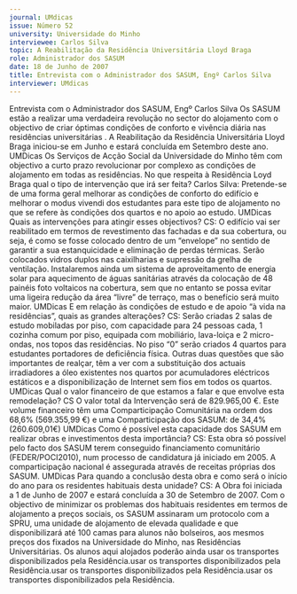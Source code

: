 ```yaml
---
journal: UMdicas
issue: Número 52
university: Universidade do Minho
interviewee: Carlos Silva
topic: A Reabilitação da Residência Universitária Lloyd Braga
role: Administrador dos SASUM
date: 18 de Junho de 2007
title: Entrevista com o Administrador dos SASUM, Engº Carlos Silva
interviewer: UMdicas
---
```


Entrevista com o Administrador dos SASUM, Engº Carlos Silva
Os SASUM estão a realizar uma verdadeira revolução no sector do alojamento com o objectivo de criar óptimas condições de
conforto e vivência diária nas residências universitárias . A Reabilitação da Residência Universitária Lloyd Braga iniciou-se em
Junho e estará concluída em Setembro deste ano.
UMDicas Os Serviços de Acção Social da
Universidade do Minho têm com objectivo a curto
prazo revolucionar por complexo as condições de
alojamento em todas as residências. No que respeita
à Residência Loyd Braga qual o tipo de intervenção
que irá ser feita?
Carlos Silva: Pretende-se de uma forma geral
melhorar as condições de conforto do edifício e
melhorar o modus vivendi dos estudantes para este
tipo de alojamento no que se refere às condições dos
quartos e no apoio ao estudo.
UMDicas Quais as intervenções para atingir esses
objectivos?
CS: O edifício vai ser reabilitado em termos de
revestimento das fachadas e da sua cobertura, ou
seja, é como se fosse colocado dentro de um
“envelope” no sentido de garantir a sua
estanquicidade e eliminação de perdas térmicas.
Serão colocados vidros duplos nas caixilharias e
supressão da grelha de ventilação. Instalaremos
ainda um sistema de aproveitamento de energia solar
para aquecimento de águas sanitárias através da
colocação de 48 painéis foto voltaicos na cobertura,
sem que no entanto se possa evitar uma ligeira
redução da área “livre” de terraço, mas o benefício
será muito maior.
UMDicas E em relação às condições de estudo e de
apoio “à vida na residências”, quais as grandes
alterações?
CS: Serão criadas 2 salas de estudo mobiladas por
piso, com capacidade para 24 pessoas cada, 1
cozinha comum por piso, equipada com mobiliário,
lava-loiça e 2 micro-ondas, nos topos das residências.
No piso “0” serão criados 4 quartos para estudantes
portadores de deficiência física. Outras duas questões
que são importantes de realçar, têm a ver com a
substituição dos actuais irradiadores a óleo existentes
nos quartos por acumuladores eléctricos estáticos e a
disponibilização de Internet sem fios em todos os
quartos.
UMDicas Qual o valor financeiro de que estamos a
falar e que envolve esta remodelação?
CS O valor total da Intervenção será de 829.965,00 €.
Este volume financeiro têm uma Comparticipação
Comunitária na ordem dos 68,6% (569.355,99 €) e
uma Comparticipação dos SASUM: de 34,4%
(260.609,01€)
UMDicas Como é possível esta capacidade dos
SASUM em realizar obras e investimentos desta
importância?
CS: Esta obra só possível pelo facto dos SASUM
terem conseguido financiamento comunitário
(FEDER/POCI2010), num processo de candidatura já
iniciado em 2005. A comparticipação nacional é
assegurada através de receitas próprias dos SASUM.
UMDicas Para quando a conclusão desta obra e
como será o início do ano para os residentes habituais
desta unidade?
CS: A Obra foi iniciada a 1 de Junho de 2007 e estará
concluída a 30 de Setembro de 2007. Com o objectivo
de minimizar os problemas dos habituais residentes
em termos de alojamento a preços sociais, os SASUM
assinaram um protocolo com a SPRU, uma unidade
de alojamento de elevada qualidade e que
disponibilizará até 100 camas para alunos não
bolseiros, aos mesmos preços dos fixados na
Universidade do Minho, nas Residências
Universitárias. Os alunos aqui alojados poderão ainda
usar os transportes disponibilizados pela Residência.usar os transportes disponibilizados pela Residência.usar os transportes disponibilizados pela Residência.usar os transportes disponibilizados pela Residência.